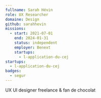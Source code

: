 ```yaml
---
fullname: Sarah Hévin
role: UX Researcher
domaine: Design
github: sarahhevin
missions:
  - start: 2021-07-01
    end: 2024-01-31
    status: independent
    employer: Benext
    startups:
      - l-application-du-cej
startups:
  - l-application-du-cej
badges:
  - segur
---
```

UX UI designer freelance & fan de chocolat